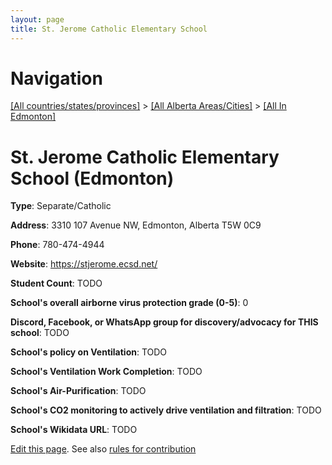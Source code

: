 ```yaml
---
layout: page
title: St. Jerome Catholic Elementary School
---
```

# Navigation

[[All countries/states/provinces]](../../..) > [[All Alberta Areas/Cities]](../..) > [[All In Edmonton]](..)

# St. Jerome Catholic Elementary School (Edmonton)

**Type**: Separate/Catholic

**Address**: 3310 107 Avenue NW, Edmonton, Alberta T5W 0C9

**Phone**: 780-474-4944

**Website**: <https://stjerome.ecsd.net/>

**Student Count**: TODO

**School's overall airborne virus protection grade (0-5)**: 0

**Discord, Facebook, or WhatsApp group for discovery/advocacy for THIS school**: TODO

**School's policy on Ventilation**: TODO

**School's Ventilation Work Completion**: TODO

**School's Air-Purification**: TODO

**School's CO2 monitoring to actively drive ventilation and filtration**: TODO

**School's Wikidata URL**: TODO


[Edit this page](https://github.com/ventilate-schools/AB/edit/main/./Edmonton/St._Jerome_Catholic_Elementary_School.md). See also [rules for contribution](../../../contribution-rules/)